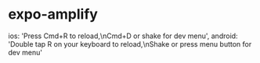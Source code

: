 # expo-amplify

ios: 'Press Cmd+R to reload,\nCmd+D or shake for dev menu',
android: 'Double tap R on your keyboard to reload,\nShake or press menu button for dev menu'